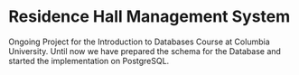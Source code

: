 # Residence Hall Management System
Ongoing Project for the Introduction to Databases Course at Columbia University. Until now we have prepared the schema for the Database and started the implementation on PostgreSQL.
